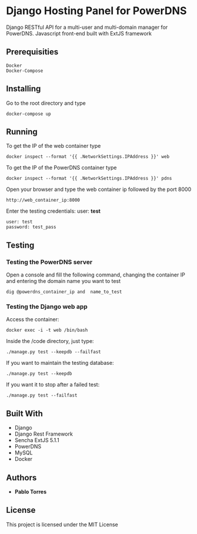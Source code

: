 # Django Hosting Panel for PowerDNS

Django RESTful API for a multi-user and multi-domain manager for PowerDNS. Javascript front-end built with ExtJS framework

## Prerequisities

```
Docker
Docker-Compose
```

## Installing
Go to the root directory and type
```
docker-compose up
```

## Running

To get the IP of the web container type
```
docker inspect --format '{{ .NetworkSettings.IPAddress }}' web
```

To get the IP of the PowerDNS container type
```
docker inspect --format '{{ .NetworkSettings.IPAddress }}' pdns
```

Open your browser and type the web container ip followed by the port 8000
```
http://web_container_ip:8000
```
Enter the testing credentials:
user: **test**
```
user: test
password: test_pass
```

## Testing

### Testing the PowerDNS server
Open a console and fill the following command, changing the container IP and entering the domain name you want to test
```
dig @powerdns_container_ip and  name_to_test
```
### Testing the Django web app
Access the container:
```
docker exec -i -t web /bin/bash
```

Inside the /code directory, just type:
```
./manage.py test --keepdb --failfast
```
If you want to maintain the testing database:
```
./manage.py test --keepdb
```
If you want it to stop after a failed test:
```
./manage.py test --failfast
```
## Built With

* Django
* Django Rest Framework
* Sencha ExtJS 5.1.1
* PowerDNS
* MySQL
* Docker

## Authors

* **Pablo Torres**

## License

This project is licensed under the MIT License
